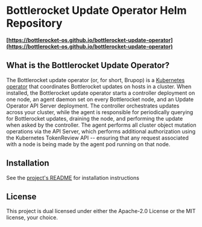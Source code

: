 # Bottlerocket Update Operator Helm Repository

**[https://bottlerocket-os.github.io/bottlerocket-update-operator](https://bottlerocket-os.github.io/bottlerocket-update-operator)**


## What is the Bottlerocket Update Operator?

The Bottlerocket update operator (or, for short, Brupop) is a [Kubernetes operator](https://Kubernetes.io/docs/concepts/extend-Kubernetes/operator/) that coordinates Bottlerocket updates on hosts in a cluster.
When installed, the Bottlerocket update operator starts a controller deployment on one node, an agent daemon set on every Bottlerocket node, and an Update Operator API Server deployment.
The controller orchestrates updates across your cluster, while the agent is responsible for periodically querying for Bottlerocket updates, draining the node, and performing the update when asked by the controller.
The agent performs all cluster object mutation operations via the API Server, which performs additional authorization using the Kubernetes TokenReview API -- ensuring that any request associated with a node is being made by the agent pod running on that node.

## Installation

See the [project's README](https://github.com/bottlerocket-os/bottlerocket-update-operator/blob/develop/README.md) for installation instructions

## License

This project is dual licensed under either the Apache-2.0 License or the MIT license, your choice.
